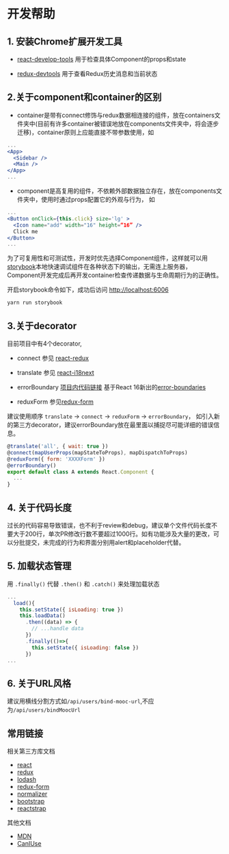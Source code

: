 # 开发帮助

## 1. 安装Chrome扩展开发工具

- [react-develop-tools](https://chrome.google.com/webstore/detail/react-developer-tools/fmkadmapgofadopljbjfkapdkoienihi) 用于检查具体Component的props和state

- [redux-devtools](https://chrome.google.com/webstore/detail/redux-devtools/lmhkpmbekcpmknklioeibfkpmmfibljd)
用于查看Redux历史消息和当前状态
 
## 2.关于component和container的区别

- container是带有connect修饰与redux数据相连接的组件，放在containers文件夹中(目前有许多container被错误地放在components文件夹中，将会逐步迁移)，container原则上应能直接不带参数使用，如

```jsx
...
<App>
  <Sidebar />
  <Main />
</App>
...
```

- component是高复用的组件，不依赖外部数据独立存在，放在components文件夹中，使用时通过props配置它的外观与行为， 如

```jsx
...
<Button onClick={this.click} size='lg' >
  <Icon name="add" width="16" height=“16” />
  Click me
</Button>
...
``` 

为了可复用性和可测试性，开发时优先选择Component组件，这样就可以用[storybook](https://storybook.js.org)本地快速调试组件在各种状态下的输出，无需连上服务器，Component开发完成后再开发container检查传递数据与生命周期行为的正确性。

开启storybook命令如下，成功后访问 <http://localhost:6006>

```bash
yarn run storybook
```

## 3.关于decorator

目前项目中有4个decorator,

- connect 参见 [react-redux](https://github.com/reduxjs/react-redux)

- translate 参见 [react-i18next](https://github.com/i18next/react-i18next)

- errorBoundary [项目内代码链接](https://github.com/pintia/sparkling-daydream/blob/master/client/src/utils/errorBoundary.jsx) 基于React 16新出的[error-boundaries](https://reactjs.org/docs/error-boundaries.html#introducing-error-boundaries) 

- reduxForm 参见[redux-form](https://redux-form.com)

建议使用顺序 `translate` -> `connect` -> `reduxForm` -> `errorBoundary`， 如引入新的第三方decorator，建议errorBoundary放在最里面以捕捉尽可能详细的错误信息。

```jsx
@translate('all', { wait: true })
@connect(mapUserProps(mapStateToProps), mapDispatchToProps)
@reduxForm({ form: 'XXXXForm' })
@errorBoundary()
export default class A extends React.Component {
  ...
} 
```

## 4. 关于代码长度

过长的代码容易导致错误，也不利于review和debug，建议单个文件代码长度不要大于200行，单次PR修改行数不要超过1000行。如有功能涉及大量的更改，可以分批提交，未完成的行为和界面分别用alert和placeholder代替。

## 5. 加载状态管理
用 `.finally()` 代替 `.then()` 和 `.catch()` 来处理加载状态
```js
...
  load(){
    this.setState({ isLoading: true })
    this.loadData()
      .then((data) => {
        // ...handle data
      })
      .finally(()=>{
        this.setState({ isLoading: false })
      })
...
```

## 6. 关于URL风格

建议用横线分割方式如`/api/users/bind-mooc-url`,不应为`/api/users/bindMoocUrl`

## 常用链接

相关第三方库文档

- [react](https://reactjs.org)
- [redux](https://github.com/reduxjs/redux)
- [lodash](https://lodash.com/docs)
- [redux-form](https://redux-form.com)
- [normalizer](https://github.com/paularmstrong/normalizr)
- [bootstrap](https://getbootstrap.com)
- [reactstrap](https://reactstrap.github.io)

其他文档

- [MDN](https://developer.mozilla.org/en-US/docs/Web)
- [CanIUse](https://www.caniuse.com)